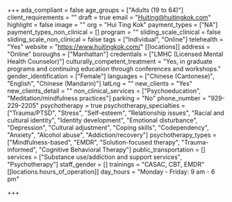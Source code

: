 +++
ada_compliant = false
age_groups = ["Adults (19 to 64)"]
client_requirements = ""
draft = true
email = "Huiting@huitingkok.com"
highlight = false
image = ""
org = "Hui Ting Kok"
payment_types = ["NA"]
payment_types_non_clinical = []
program = ""
sliding_scale_clinical = false
sliding_scale_non_clinical = false
tags = ["Individual", "Online"]
telehealth = "Yes"
website = "https://www.huitingkok.com/"
[[locations]]
address = "Online"
boroughs = ["Manhattan"]
credentials = ["LMHC (Licensed Mental Health Counselor)"]
culturally_competent_treatment = "Yes, in graduate programs and continuing education through conferences and workshops."
gender_identification = ["Female"]
languages = ["Chinese (Cantonese)", "English", "Chinese (Mandarin)"]
latLng = ""
new_clients = "Yes"
new_clients_detail = ""
non_clinical_services = ["Psychoeducation", "Meditation/mindfulness practices"]
parking = "No"
phone_number = "929-229-2205"
psychotherapy = true
psychotherapy_specialties = ["Trauma/PTSD", "Stress", "Self-esteem", "Relationship issues", "Racial and cultural identity", "Identity development", "Emotional disturbance", "Depression", "Cultural adjustment", "Coping skills", "Codependency", "Anxiety", "Alcohol abuse", "Addiction/recovery"]
psychotherapy_types = ["Mindfulness-based", "EMDR", "Solution-focused therapy", "Trauma-informed", "Cognitive Behavioral Therapy"]
public_transportation = []
services = ["Substance use/addiction and support services", "Psychotherapy"]
staff_gender = []
trainings = "CASAC, CBT, EMDR"
[[locations.hours_of_operation]]
day_hours = "Monday - Friday: 9 am - 6 pm"

+++
